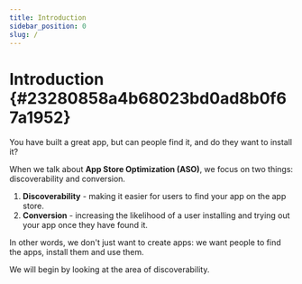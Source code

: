 ```yaml
---
title: Introduction
sidebar_position: 0
slug: /
---
```


# Introduction {#23280858a4b68023bd0ad8b0f67a1952}

You have built a great app, but can people find it, and do they want to install it?

When we talk about **App Store Optimization (ASO)**, we focus on two things: discoverability and conversion.

1. **Discoverability** - making it easier for users to find your app on the app store.
2. **Conversion** - increasing the likelihood of a user installing and trying out your app once they have found it.

In other words, we don't just want to create apps: we want people to find the apps, install them and use them.

We will begin by looking at the area of discoverability.

